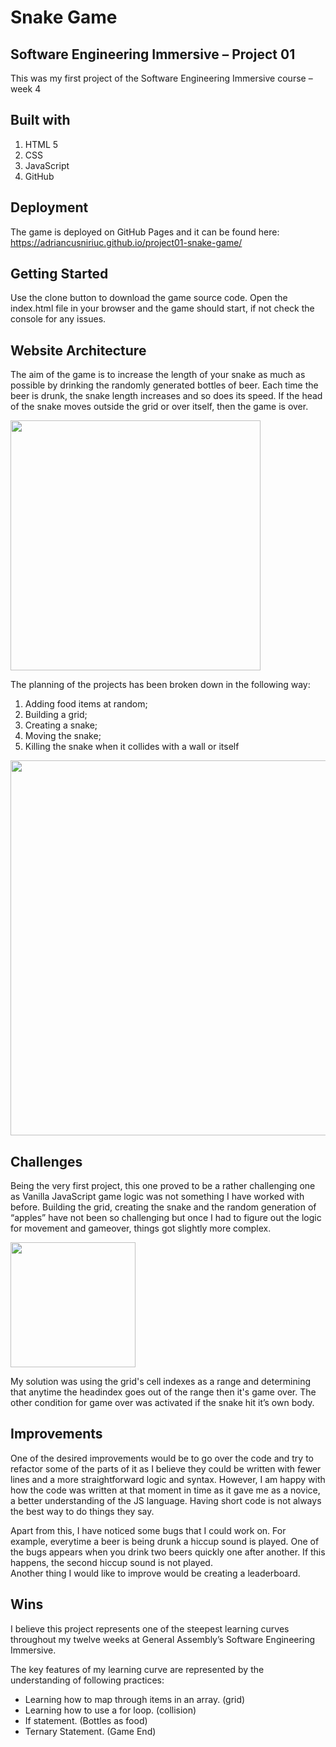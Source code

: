 **<h1>Snake Game</h1>**

**<h2>Software Engineering Immersive – Project 01</h2>**


This was my first project of the Software Engineering Immersive course – week 4

**<h2>Built with</h2>**
<ol>
<li>HTML 5</li>
<li>CSS</li>
<li>JavaScript</i>
<li>GitHub</li>
</ol>

**<h2>Deployment</h2>**
The game is deployed on GitHub Pages and it can be found here: https://adriancusniriuc.github.io/project01-snake-game/

**<h2>Getting Started</h2>**
Use the clone button to download the game source code. Open the index.html file in your browser and the game should start, if not check the console for any issues.

**<h2>Website Architecture</h2>**
The aim of the game is to increase the length of your snake as much as possible by drinking the randomly generated bottles of beer. Each time the beer is drunk, the snake length increases and so does its speed. If the head of the snake moves outside the grid or over itself, then the game is over.
 
<img src="https://i.imgur.com/w81bZu5.png"  widht=400px height=400px> 

The planning of the projects has been broken down in the following way:
<ol>
<li>Adding food items at random;</li>
<li>Building a grid;</li>
<li>Creating a snake;</li>
<li>Moving the snake;</li>
<li>Killing the snake when it collides with a wall or itself</li>
</ol>

<img src="https://i.imgur.com/dn8AtwE.png" height= 600px> 


**<h2>Challenges</h2>**
Being the very first project, this one proved to be a rather challenging one as Vanilla JavaScript game logic was not something I have worked with before. Building the grid, creating the snake and the random generation of “apples” have not been so challenging but once I had to figure out the logic for movement and gameover, things got slightly more complex.<br>

<img src="https://i.imgur.com/vFBUO2Q.png" height= 200px> 

My solution was using the grid's cell indexes as a range and determining that anytime the headindex goes out of the range then it's game over. The other condition for game over was activated if the snake hit it’s own body.



**<h2>Improvements</h2>**
 One of the desired improvements would be to go over the code and try to refactor some of the parts of it as I believe they could be written with fewer lines and a more straightforward logic and syntax. However, I am happy with how the code was written at that moment in time as it gave me as a novice, a better understanding of the JS language. Having short code is not always the best way to do things they say. <br>

Apart from this, I have noticed some bugs that I could work on. For example, everytime a beer is being drunk a hiccup sound is played. One of the bugs appears when you drink two beers quickly one after another. If this happens, the second hiccup sound is not played. <br>
Another thing I would like to improve would be creating a leaderboard. 

**<h2>Wins</h2>**
I believe this project represents one of the steepest learning curves throughout my twelve weeks at General Assembly’s Software Engineering Immersive.

The key features of my learning curve are represented by the understanding of following practices: 
- Learning how to map through items in an array. (grid)
- Learning how to use a for loop. (collision)
- If statement. (Bottles as food)
- Ternary Statement. (Game End)